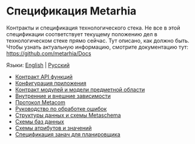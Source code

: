 # Спецификация Metarhia

Контракты и спецификация технологического стека. Не все в этой спецификации
соответствует текущему положению дел в технологическом стеке прямо сейчас. Тут
описано, как должно быть. Чтобы узнать актуальную информацию, смотрите
документацию тут: https://github.com/metarhia/Docs

Языки: [English](INDEX.md) | [Русский](INDEX.ru.md)

- [Контракт API функций](doc/API.md)
- [Конфигурация приложения](doc/Configuration.md)
- [Контракт модулей и модели предметной области](doc/Module.md)
- [Внутренние и внешние зависимости](doc/Dependency.md)
- [Протокол Metacom](doc/Metacom.md)
- [Руководство по обработке ошибок](doc/Error.md)
- [Структуры данных и схемы Metaschema](doc/Metaschema.md)
- [Схемы баз данных](doc/Database.md)
- [Схемы атрибутов и значений](doc/Attribute.md)
- [Спецификация занач для планировщика](doc/Task.md)
